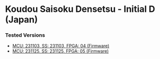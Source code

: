 # Koudou Saisoku Densetsu - Initial D (Japan)

### Tested Versions

- [MCU: 231103, SS: 231103, FPGA: 04 (Firmware)](./01/README.md)
- [MCU: 231125, SS: 231125, FPGA: 05 (Firmware)](./02/README.md)
